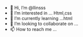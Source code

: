 - 👋 Hi, I’m @llinsss
- 👀 I’m interested in ... Html,css
- 🌱 I’m currently learning ...html
- 💞️ I’m looking to collaborate on ...
- 📫 How to reach me ...

<!---
llinsss/llinsss is a ✨ special ✨ repository because its `README.md` (this file) appears on your GitHub profile.
You can click the Preview link to take a look at your changes.
--->
